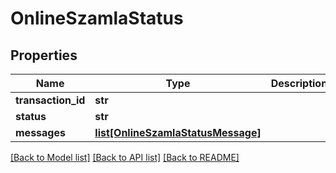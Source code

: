 # OnlineSzamlaStatus

## Properties
Name | Type | Description | Notes
------------ | ------------- | ------------- | -------------
**transaction_id** | **str** |  | [optional] 
**status** | **str** |  | [optional] 
**messages** | [**list[OnlineSzamlaStatusMessage]**](OnlineSzamlaStatusMessage.md) |  | [optional] 

[[Back to Model list]](../README.md#documentation-for-models) [[Back to API list]](../README.md#documentation-for-api-endpoints) [[Back to README]](../README.md)


